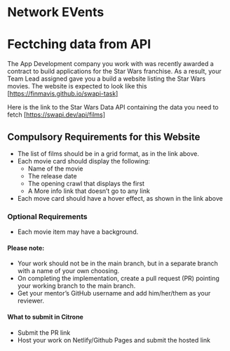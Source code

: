 # Network EVents
# Fectching data from API

The App Development company you work with was recently awarded a contract to build applications for the Star Wars franchise.
As a result, your Team Lead assigned gave you a build a website listing the Star Wars movies.
The website is expected to look like this [https://finmavis.github.io/swapi-task]

Here is the link to the Star Wars Data API containing the data you need to fetch
[https://swapi.dev/api/films]

## Compulsory Requirements for this Website 
- The list of films should be in a grid format, as in the link above.
- Each movie card should display the following:
    - Name of the movie
    - The release date
    - The opening crawl that displays the first 
    - A More info link that doesn’t go to any link 
- Each move card should have a hover effect, as shown in the link above
### Optional Requirements
- Each movie item may have a background. 
#### Please note:
- Your work should not be in the main branch, but in a separate branch with a name of your own choosing.
- On completing the implementation, create a pull request (PR) pointing your working branch to the main branch.
- Get your mentor’s GitHub username and add him/her/them as your reviewer.
#### What to submit in Citrone
- Submit the PR link
- Host your work on Netlify/Github Pages and submit the hosted link
